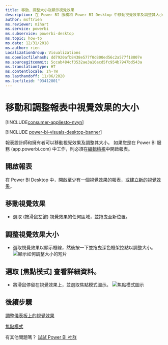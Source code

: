 ```yaml
---
title: 移動、調整大小及顯示視覺效果
description: 在 Power BI 服務和 Power BI Desktop 中移動視覺效果及調整其大小
author: msftrien
ms.reviewer: mihart
ms.service: powerbi
ms.subservice: powerbi-desktop
ms.topic: how-to
ms.date: 12/31/2018
ms.author: rien
LocalizationGroup: Visualizations
ms.openlocfilehash: dd7920afb8438e577f0d800ed56c2a577f18807e
ms.sourcegitcommit: 5ccab484cf3532ae3a16acd5fc954b7947bd543a
ms.translationtype: HT
ms.contentlocale: zh-TW
ms.lasthandoff: 11/06/2020
ms.locfileid: "93412801"
---
```

# <a name="move-and-resize-a-visualization-in-a-report"></a>移動和調整報表中視覺效果的大小

[!INCLUDE[consumer-appliesto-nyyn](../includes/consumer-appliesto-nyyn.md)]    

[!INCLUDE [power-bi-visuals-desktop-banner](../includes/power-bi-visuals-desktop-banner.md)]

報表設計師和擁有者可以移動視覺效果及調整其大小。 如果您是在 Power BI 服務 (app.powerbi.com) 中工作，則必須在[編輯檢視](../create-reports/service-interact-with-a-report-in-editing-view.md)中開啟報表。 

## <a name="open-the-report"></a>開啟報表
在 Power BI Desktop 中，開啟至少有一個視覺效果的報表，或[建立新的視覺效果](power-bi-report-add-visualizations-i.md)。 

## <a name="move-the-visualization"></a>移動視覺效果
* 選取 (按滑鼠左鍵) 視覺效果的任何區域，並拖曳至新位置。

## <a name="resize-the-visualization"></a>調整視覺效果大小
* 選取視覺效果以顯示框線，然後按一下並拖曳深色框架控點以調整大小。  
  ![顯示如何調整大小的短片](media/power-bi-visualization-move-and-resize/untitled.gif)

## <a name="select-focus-mode-to-see-more-detail"></a>選取 [焦點模式] 查看詳細資料。
* 將滑鼠停留在視覺效果上，並選取焦點模式圖示。
  ![焦點模式圖示](media/power-bi-visualization-move-and-resize/pbi_popouticon.jpg)

## <a name="next-steps"></a>後續步驟
[調整儀表板上的視覺效果](../create-reports/service-dashboard-edit-tile.md)  

[焦點模式](../consumer/end-user-focus.md)

有其他問題嗎？ [試試 Power BI 社群](https://community.powerbi.com/)

